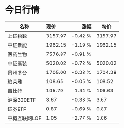 # 今日行情
| 名称 | 现价 | 涨幅 | 均价 |
|--------|:--------|--------:|--------|
| 上证指数 | 3157.97 | -0.42 %| 3157.97 
| 中证新能 | 1962.15 | -1.19 %| 1962.15 
| 医药生物 | 7576.87 | -0.91 %|  
| 中证高装 | 5020.02 | -0.72 %| 5020.02 
| 贵州茅台 | 1705.00 | -0.23 %| 1704.28 
| 珀莱雅 | 108.65 | -0.05 %| 108.52 
| 吉比特 | 195.79 | 1.44 %| 196.63 
| 沪深300ETF | 3.67 | -0.33 %| 3.67 
| 证券ETF | 0.87 | -0.69 %| 0.87 
| 中概互联网LOF | 1.05 | -2.77 %| 1.06 
